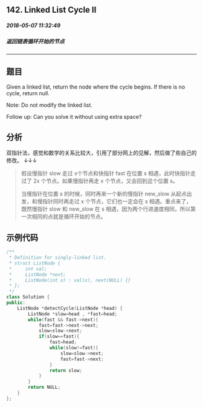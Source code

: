 ## 142. Linked List Cycle II
##### 2018-05-07 11:32:49
##### 返回链表循环开始的节点
****
## 题目
Given a linked list, return the node where the cycle begins. If there is no cycle, return null.

Note: Do not modify the linked list.

Follow up:
Can you solve it without using extra space?
## 分析
双指针法，感觉和数学的关系比较大，引用了部分网上的见解，然后做了些自己的修改。  ↓↓↓
>假设慢指针 slow 走过 x个节点和快指针 fast 在位置 s 相遇，此时快指针走过了 2x 个节点。如果慢指针再走 x 个节点，又会回到这个位置 s。
>
>当慢指针在位置 s 的时候，同时再来一个新的慢指针 new_slow 从起点出发，和慢指针同时再走过 x 个节点，它们也一定会在 s 相遇。重点来了，既然慢指针 slow 和 new_slow 在 s 相遇，因为两个行进速度相同，所以第一次相同的点就是循环开始的节点。

## 示例代码
```cpp
/**
 * Definition for singly-linked list.
 * struct ListNode {
 *     int val;
 *     ListNode *next;
 *     ListNode(int x) : val(x), next(NULL) {}
 * };
 */
class Solution {
public:
    ListNode *detectCycle(ListNode *head) {
        ListNode *slow=head , *fast=head;
        while(fast && fast->next){
            fast=fast->next->next;
            slow=slow->next;
            if(slow==fast){
                fast=head;
                while(slow!=fast){
                    slow=slow->next;
                    fast=fast->next;
                }
                return slow;
            }
        }
        return NULL;
    }
};
```
